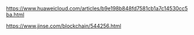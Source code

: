 https://www.huaweicloud.com/articles/b9e198b848fd7581cb1a7c14530cc5ba.html

https://www.jinse.com/blockchain/544256.html